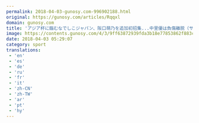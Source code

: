 ```yaml
---
permalink: 2018-04-03-gunosy.com-996902188.html
original: https://gunosy.com/articles/Rqqxl
domain: gunosy.com
title: 'アジア杯に臨むなでしこジャパン、阪口萌乃を追加初招集...中里優は負傷離脱（サッカーキング） - グノシー'
image: https://contents.gunosy.com/4/3/9ff63872939fda3b18e77853862f883c_content.jpg
date: 2018-04-03 05:29:07
category: sport
translations: 
 - 'en'
 - 'es'
 - 'de'
 - 'ru'
 - 'fr'
 - 'it'
 - 'zh-CN'
 - 'zh-TW'
 - 'ar'
 - 'pt'
 - 'hy'
---
```


